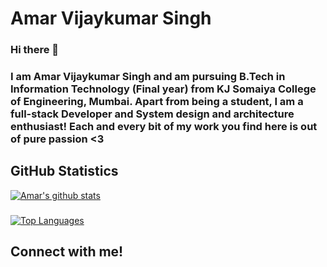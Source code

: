 # Amar Vijaykumar Singh
### Hi there 👋
### I am Amar Vijaykumar Singh and am pursuing B.Tech in Information Technology (Final year) from KJ Somaiya College of Engineering, Mumbai. Apart from being a student, I am a full-stack Developer and System design and architecture enthusiast! Each and every bit of my work you find here is out of pure passion <3

## GitHub Statistics

[![Amar's github stats](https://github-readme-stats.vercel.app/api?username=amarvsingh&count_private=true&show_icons=true&theme=radical)](https://github.com/anuraghazra/github-readme-stats)
### 
[![Top Languages](https://github-readme-stats.vercel.app/api/top-langs/?username=amarvsingh&layout=compact&theme=radical)](https://github.com/anuraghazra/github-readme-stats)

## Connect with me!

